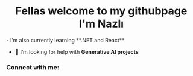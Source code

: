<h1 align="center">Fellas welcome to my githubpage I'm Nazlı</h1>
- I’m also currently learning **.NET and React**

- 🤝 I’m looking for help with **Generative AI projects**

<h3 align="left">Connect with me:</h3>
<p align="left">
</p>

